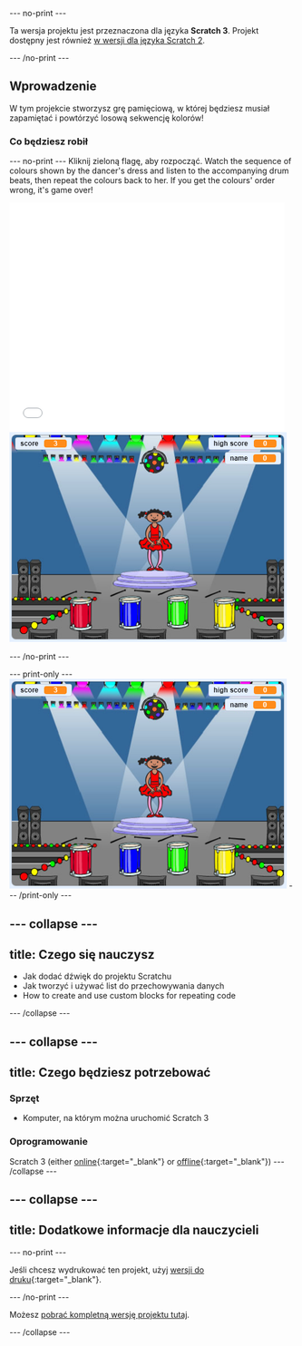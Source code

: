 \--- no-print \---

Ta wersja projektu jest przeznaczona dla języka **Scratch 3**. Projekt dostępny jest również [w wersji dla języka Scratch 2](https://projects.raspberrypi.org/en/projects/memory-scratch2).

\--- /no-print \---

## Wprowadzenie

W tym projekcie stworzysz grę pamięciową, w której będziesz musiał zapamiętać i powtórzyć losową sekwencję kolorów!

### Co będziesz robił

\--- no-print \--- Kliknij zieloną flagę, aby rozpocząć. Watch the sequence of colours shown by the dancer's dress and listen to the accompanying drum beats, then repeat the colours back to her. If you get the colours' order wrong, it's game over!

<div class="scratch-preview">
  <iframe allowtransparency="true" width="485" height="402" src="//scratch.mit.edu/projects/embed/284452634/?autostart=false" frameborder="0" allowfullscreen scrolling="no" mark="crwd-mark"></iframe> <img src="images/screenshot.png" />
</div>

\--- /no-print \---

\--- print-only \--- ![screenshot of finished game](images/screenshot.png) \--- /print-only \---

## \--- collapse \---

## title: Czego się nauczysz

+ Jak dodać dźwięk do projektu Scratchu
+ Jak tworzyć i używać list do przechowywania danych
+ How to create and use custom blocks for repeating code

\--- /collapse \---

## \--- collapse \---

## title: Czego będziesz potrzebować

### Sprzęt

+ Komputer, na którym można uruchomić Scratch 3

### Oprogramowanie

Scratch 3 (either [online](https://rpf.io/scratchon){:target="_blank"} or [offline](https://rpf.io/scratchoff){:target="_blank"}) \--- /collapse \---

## \--- collapse \---

## title: Dodatkowe informacje dla nauczycieli

\--- no-print \---

Jeśli chcesz wydrukować ten projekt, użyj [wersji do druku](https://projects.raspberrypi.org/en/projects/memory/print){:target="_blank"}.

\--- /no-print \---

Możesz [pobrać kompletną wersję projektu tutaj](http://rpf.io/p/en/memory-get).

\--- /collapse \---